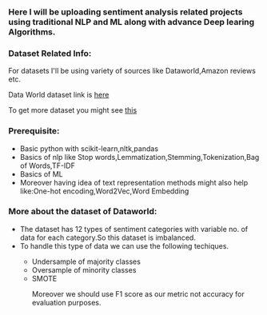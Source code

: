 <h3>Here I will be uploading sentiment analysis related projects using traditional NLP and ML  along with advance Deep learing Algorithms.</h3>
<h3>Dataset Related Info:</h3>
<p>For datasets I'll be using variety of sources like Dataworld,Amazon reviews etc.</p>
<p>Data World dataset link is <a href='https://data.world/crowdflower/sentiment-analysis-in-text'>here</a></p>
<p>To get more dataset you might see <a href="https://www.analyticsvidhya.com/blog/2023/12/top-sentiment-analysis-datasets/">this</a></p>

<h3>Prerequisite:</h3>
<ul>
  <li>Basic python with scikit-learn,nltk,pandas</li>
  <li>Basics of nlp like Stop words,Lemmatization,Stemming,Tokenization,Bag of Words,TF-IDF</li>
  <li>Basics of ML</li>
  <li>Moreover having idea of text representation methods might also help like:One-hot encoding,Word2Vec,Word Embedding</li>
</ul>
<h3>More about the dataset of Dataworld:</h3>
<ul>
  <li>The dataset has 12 types of sentiment categories with variable no. of data for each category.So this dataset is imbalanced.</li>
  <li>To handle this type of data we can use the following techiques.</li>
  <ul>
    <li>Undersample of majority classes</li>
    <li>Oversample of minority classes</li>
    <li>SMOTE</li>
    <p>Moreover we should use F1 score as our metric not accuracy for evaluation purposes.</p>
  </ul>
</ul>
